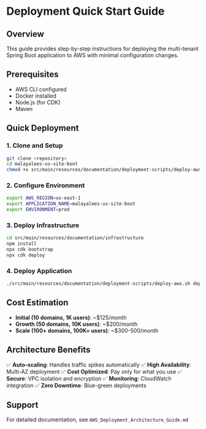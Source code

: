 # Deployment Quick Start Guide

## Overview
This guide provides step-by-step instructions for deploying the multi-tenant Spring Boot application to AWS with minimal configuration changes.

## Prerequisites
- AWS CLI configured
- Docker installed
- Node.js (for CDK)
- Maven

## Quick Deployment

### 1. Clone and Setup
```bash
git clone <repository>
cd malayalees-us-site-boot
chmod +x src/main/resources/documentation/deployment-scripts/deploy-aws.sh
```

### 2. Configure Environment
```bash
export AWS_REGION=us-east-1
export APPLICATION_NAME=malayalees-us-site-boot
export ENVIRONMENT=prod
```

### 3. Deploy Infrastructure
```bash
cd src/main/resources/documentation/infrastructure
npm install
npx cdk bootstrap
npx cdk deploy
```

### 4. Deploy Application
```bash
./src/main/resources/documentation/deployment-scripts/deploy-aws.sh deploy
```

## Cost Estimation
- **Initial (10 domains, 1K users)**: ~$125/month
- **Growth (50 domains, 10K users)**: ~$200/month
- **Scale (100+ domains, 100K+ users)**: ~$300-500/month

## Architecture Benefits
✅ **Auto-scaling**: Handles traffic spikes automatically
✅ **High Availability**: Multi-AZ deployment
✅ **Cost Optimized**: Pay only for what you use
✅ **Secure**: VPC isolation and encryption
✅ **Monitoring**: CloudWatch integration
✅ **Zero Downtime**: Blue-green deployments

## Support
For detailed documentation, see `AWS_Deployment_Architecture_Guide.md`
